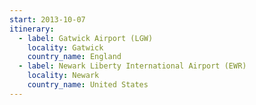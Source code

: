 ```yaml
---
start: 2013-10-07
itinerary:
  - label: Gatwick Airport (LGW)
    locality: Gatwick
    country_name: England
  - label: Newark Liberty International Airport (EWR)
    locality: Newark
    country_name: United States
---
```

